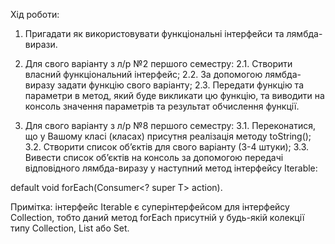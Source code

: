 Хід роботи:
1. Пригадати як використовувати функціональні інтерфейси та лямбда-вирази.

2. Для свого варіанту з л/р №2 першого семестру:
2.1.	Створити власний функціональний інтерфейс;
2.2.	За допомогою лямбда-виразу задати функцію свого варіанту;
2.3.	Передати функцію та параметри в метод, який буде викликати цю функцію, та виводити на консоль значення параметрів та результат обчислення функції.

3. Для свого варіанту з л/р №8 першого семестру:
3.1.	Переконатися, що у Вашому класі (класах) присутня реалізація методу toString();
3.2.	Створити список об’єктів для свого варіанту (3-4 штуки);
3.3.	Вивести список об’єктів на консоль за допомогою передачі відповідного лямбда-виразу у наступний метод інтерфейсу Iterable<T>:

default void forEach(Consumer<? super T> action).

Примітка:	інтерфейс Iterable є суперінтерфейсом для інтерфейсу Collection, тобто даний метод forEach присутній у будь-якій колекції типу Collection, List або Set.
